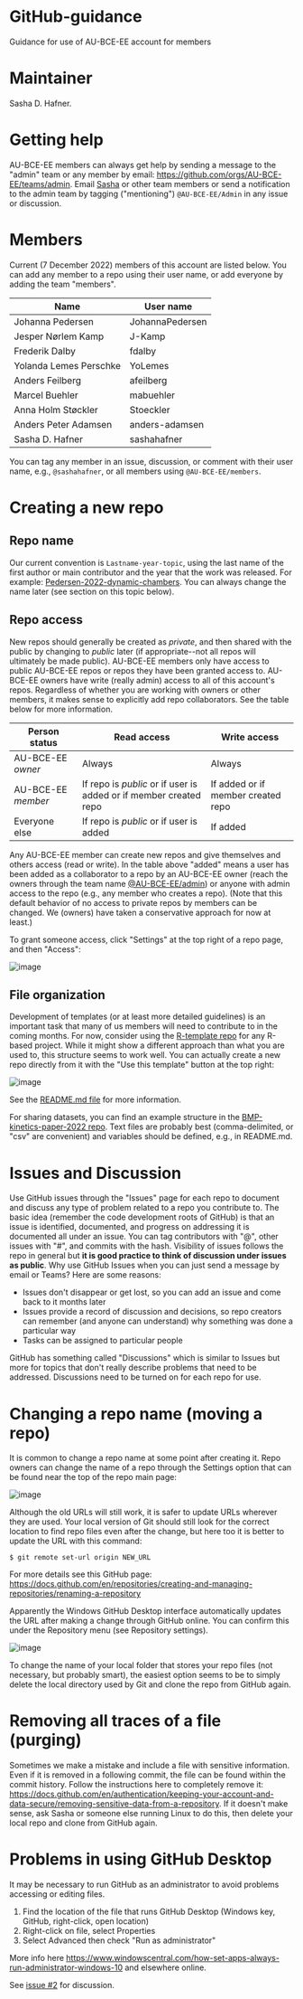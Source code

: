 # GitHub-guidance
Guidance for use of AU-BCE-EE account for members

# Maintainer
Sasha D. Hafner.

# Getting help
AU-BCE-EE members can always get help by sending a message to the "admin" team or any member by email: <https://github.com/orgs/AU-BCE-EE/teams/admin>.
Email [Sasha](mailto:sasha.hafner@bce.au.dk) or other team members or send a notification to the admin team by tagging ("mentioning") `@AU-BCE-EE/Admin` in any issue or discussion.

# Members
Current (7 December 2022) members of this account are listed below.
You can add any member to a repo using their user name, or add everyone by adding the team "members".

| Name                   | User name       |
|--------                |-----------      |
| Johanna Pedersen       | JohannaPedersen |
| Jesper Nørlem Kamp     | J-Kamp          |
| Frederik Dalby         | fdalby          |
| Yolanda Lemes Perschke | YoLemes         |
| Anders Feilberg        | afeilberg       |
| Marcel Buehler         | mabuehler       |
| Anna Holm Støckler     | Stoeckler       |
| Anders Peter Adamsen   | anders-adamsen  |
| Sasha D. Hafner        | sashahafner     |

You can tag any member in an issue, discussion, or comment with their user name, e.g., `@sashahafner`, or all members using `@AU-BCE-EE/members`.

# Creating a new repo
## Repo name
Our current convention is `Lastname-year-topic`, using the last name of the first author or main contributor and the year that the work was released. 
For example: [Pedersen-2022-dynamic-chambers](https://github.com/AU-BCE-EE/Pedersen-2022-dynamic-chambers).
You can always change the name later (see section on this topic below).

## Repo access
New repos should generally be created as *private*, and then shared with the public by changing to *public* later (if appropriate--not all repos will ultimately be made public).
AU-BCE-EE members only have access to public AU-BCE-EE repos or repos they have been granted access to. 
AU-BCE-EE owners have write (really admin) access to all of this account's repos.
Regardless of whether you are working with owners or other members, it makes sense to explicitly add repo collaborators.
See the table below for more information.

| Person status      | Read access         | Write access|
|---------------     |-------------        |-------------|
| AU-BCE-EE *owner*  | Always              | Always      |
| AU-BCE-EE *member* | If repo is *public* or if user is added or if member created repo | If added or if member created repo   |
| Everyone else      | If repo is *public* or if user is added | If added    |

Any AU-BCE-EE member can create new repos and give themselves and others access (read or write). 
In the table above "added" means a user has been added as a collaborator to a repo by an AU-BCE-EE owner (reach the owners through the team name [@AU-BCE-EE/admin](https://github.com/orgs/AU-BCE-EE/teams/admin)) or anyone with admin access to the repo (e.g., any member who creates a repo).
(Note that this default behavior of no access to private repos by members can be changed.
We (owners) have taken a conservative approach for now at least.)

To grant someone access, click "Settings" at the top right of a repo page, and then "Access":

![image](https://user-images.githubusercontent.com/35272876/206227003-3fdc3dd5-641d-4fcd-845f-54e0d67888b3.png)

## File organization
Development of templates (or at least more detailed guidelines) is an important task that many of us members will need to contribute to in the coming months.
For now, consider using the [R-template repo](https://github.com/sashahafner/R-template) for any R-based project. 
While it might show a different approach than what you are used to, this structure seems to work well.
You can actually create a new repo directly from it with the "Use this template" button at the top right:

![image](https://user-images.githubusercontent.com/35272876/199021638-e1ac10ec-265a-41b4-a9c0-c5ad2017ccbb.png)

See the [README.md file](https://github.com/sashahafner/R-template/blob/main/README.md) for more information.

For sharing datasets, you can find an example structure in the [BMP-kinetics-paper-2022 repo](https://github.com/sashahafner/BMP-kinetics-paper-2022).
Text files are probably best (comma-delimited, or "csv" are convenient) and variables should be defined, e.g., in README.md.

# Issues and Discussion
Use GitHub issues through the "Issues" page for each repo to document and discuss any type of problem related to a repo you contribute to.
The basic idea (remember the code development roots of GitHub) is that an issue is identified, documented, and progress on addressing it is documented all under an issue.
You can tag contributors with "@", other issues with "#", and commits with the hash. 
Visibility of issues follows the repo in general but **it is good practice to think of discussion under issues as public**.
Why use GitHub Issues when you can just send a message by email or Teams?
Here are some reasons:

* Issues don't disappear or get lost, so you can add an issue and come back to it months later
* Issues provide a record of discussion and decisions, so repo creators can remember (and anyone can understand) why something was done a particular way 
* Tasks can be assigned to particular people 

GitHub has something called "Discussions" which is similar to Issues but more for topics that don't really describe problems that need to be addressed.
Discussions need to be turned on for each repo for use.

# Changing a repo name (moving a repo)
It is common to change a repo name at some point after creating it.
Repo owners can change the name of a repo through the Settings option that can be found near the top of the repo main page:

![image](https://user-images.githubusercontent.com/35272876/198266746-9840a595-e71a-4775-bd54-808b1e5f1535.png)

Although the old URLs will still work, it is safer to update URLs wherever they are used.
Your local version of Git should still look for the correct location to find repo files even after the change, but here too it is better to update the URL with this command:

```
$ git remote set-url origin NEW_URL
```

For more details see this GitHub page: <https://docs.github.com/en/repositories/creating-and-managing-repositories/renaming-a-repository>

Apparently the Windows GitHub Desktop interface automatically updates the URL after making a change through GitHub online.
You can confirm this under the Repository menu (see Repository settings).

![image](https://user-images.githubusercontent.com/35272876/198268474-33f59ddc-42a2-47e1-a35c-96fd2bc57369.png)

To change the name of your local folder that stores your repo files (not necessary, but probably smart), the easiest option seems to be to simply delete the local directory used by Git and clone the repo from GitHub again.

# Removing all traces of a file (purging)
Sometimes we make a mistake and include a file with sensitive information.
Even if it is removed in a following commit, the file can be found within the commit history.
Follow the instructions here to completely remove it: <https://docs.github.com/en/authentication/keeping-your-account-and-data-secure/removing-sensitive-data-from-a-repository>.
If it doesn't make sense, ask Sasha or someone else running Linux to do this, then delete your local repo and clone from GitHub again.

# Problems in using GitHub Desktop
It may be necessary to run GitHub as an administrator to avoid problems accessing or editing files.

1. Find the location of the file that runs GitHub Desktop (Windows key, GitHub, right-click, open location)
2. Right-click on file, select Properties
3. Select Advanced then check "Run as administrator"

More info here <https://www.windowscentral.com/how-set-apps-always-run-administrator-windows-10> and elsewhere online.

See [issue #2](https://github.com/AU-BCE-EE/GitHub-guidance/issues/2) for discussion.
